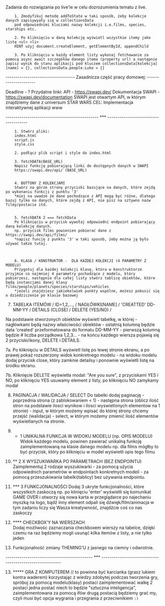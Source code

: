 Zadania do rozwiązania po live'ie w celu dozrozumienia tematu z live.

        1. Zmodyfikuj metodę addToState w taki sposób, żeby kolekcje danych zapisywyały się w collectionsData
        pod odpowiednimi kluczami nazwy kolekcji i.e.films, species, starships etc.

        2. Po kliknięciu w daną kolekcję wyświetl wszystkie itemy jako listę <ul> <li>
        HINT użyj document.createElement, getElementById, appendChild

        3. Po kliknięciu w każdy element listy wykonaj fetchowanie za pomocą async await szczegółów danego itema (property url) a następnie zapisz wynik do stanu aplikacji pod kluczem collectionsData[kolekcja][name] = {}, collectionsData.people.Luke = {}

----------------------------------- Zasadnicza część pracy domowej: ---------------------

Deadline - ?
Przydatne linki:
API - https://swapi.dev/
Dokumentacja SWAPI - https://swapi.dev/documentation
SWAPI jest otwartym API, w którym znajdziemy dane z universum STAR WARS
CEL: Implementacja interaktywnej aplikacji www

----------------------------------------------- *** -------------------------------------
      
        1. Stwórz pliki:
        index.html
        script.js
        style.css

        2. podłącz plik script i style do index.html

        3. fetchDATA(BASE_URL) 
        Napisz funkcję pobierającą linki do dostępnych danych w SWAPI
        https://swapi.dev/api/ (BASE_URL)


        4. BUTTONY Z KOLEKCJAMI
        Stwórz na górze strony przyciski bazujące na danych, które zejdą po wykonaniu funkcji z punktu '3'
        *miej na uwadze że dane pochodzące z API mogą być różne, dlatego bazuj tylko na danych, które zejdą z API, nie pisz na sztywno nazw filmy/postacie itd.


        5. fetchDATA 2 === fetchData
        Po kliknięciu w przycisk wywołaj odpowiedni endpoint pobierający daną kolekcję danych.
        np. przycisk films powienien pobierać dane z https://swapi.dev/api/films/
        *napisz funcję z punktu '3' w taki sposób, żeby można ją było używać także tutaj.



        6. KLASA / KONSTRUKTOR -  DLA KAŻDEJ KOLEKCJI (4 PARAMETRY Z MODELU) 
        Przygotuj dla każdej kolekcji klasę, która w konstruktorze przyjmie co najmniej 4 parametry pochodzące z modelu, który pobierzesz, następnie dla całej listy stwórz tablicę obiektów, które będą instancjami danej klasy films/people/planets/species/starships/vehicles
        *jeżeli znajdziesz jakiekolwiek punkty wspólne, możesz pokusić się o dziedziczenie po klasie bazowej


7. TABELKA ITEMÓW
/ ID=1,2,..., / NAGŁÓWKI[NAME] / 'CREATTED' DD-MM-YY / DETAILS (CLOSE) / DELETE (YES/NO) / 
  
Na podstawie stworzonych obiektów wyświetl tabelkę, w której - nagłówkami będą nazwy właściwości obiektów - ostatnią kolumną będzie data 'created' przeformatowana do formatu DD-MM-YY - pierwszą kolumną będzie # liczba porządkowa 1,2,3... - na końcu każdego wiersza pojawią się 2 przyciski/ikony, DELETE i DETAILS. 

7a. Po kliknięciu w DETAILS wyświetl listę po lewej stronie ekranu, a po prawej pokaż rozszerzony widok konkretnego modelu - na widoku modelu dodaj przycisk close, który zamknie detailsy i ponownie wyświetli listę na środku ekranu. 

7b. Kliknięcie DELETE wyświetla modal: "Are you sure", z przyciskami YES i NO, po kliknięciu YES usuwamy element z listy, po kliknięciu NO zamykamy modal


8. PAGINACJA / WALIDACJA / SELECT 
Do tabelki dodaj paginację - poprzednia strona (z zablokowaniem < 1) - następna strona (oblicz ilość stron na podstawie ilosci wynikow i ilosci wyswietlonych elementow na 1 stronie) - input, w którym możemy wpisać do której strony chcemy przejść (walidacja) - select, w którym możemy zmienić ilość elementów wyświetlanych na stronie.


9. * 1 UNIKALNA FUNKCJA W WIDOKU MODELU (np. OPIS MODELU)
Widok każdego modelu, powinen zawierać unikalną funkcję zaimplementowaną na klasie danego modelu
np. dla films mógłby to być przycisk, który po kliknięciu w model wyświetli opis tego filmu


10. **  2 X WYSZUKIWARKA PO PARAMETRACH (BEZ ENDPOINTU)
Zaimplementuj 2 rodzaje wyszukiwarki - za pomocą użycia odpowiednich parametrów w endpointach konkretnych modeli - za pomocą przeszukiwania tabelki(tablicy) bez używania endpointu.


11. *** 3 FUNKCJONALNOŚCI 
Dodaj 3 ukryte funkcjonalności, które wszystkich zaskoczą
np. po klinięciu 'enter' wyświetli się komunikat GAME OVER i otworzy się nowa karta w przeglądarce
po najechaniu myszką na logo, bądź inny element odpali się dźwięk/film/animacja
w tym zadaniu liczy się Wasza kreatywność, znajdźcie coś co nas zaskoczy 


12. **** CHECKBOX'Y NA WIERSZACH  
Dodaj możliwośc zaznaczania checkboxem wierszy na tabelce, dzięki czemu na raz będziemy mogli usunąć kilka itemów z listy, a nie tylko jeden


14. Funkcjonalność zmiany THEMING'U z jasnego na ciemny i odwrotnie.

-------------------------------------------- *** ---------------------------------------------------------

13. ***** GRA Z KOMPUTEREM // to powinna być karcianka (grasz lukiem kontra waderem)
korzystając z wiedzy zdobytej podczas tworzenia gry, spróbuj za pomocą modelu(klasy) postaci zaimplementować walkę 2 postaci jedna postać niech to będzie "sztuczna inteligencja", zaimplementowana za pomocą ifów drugą postacią będziemy grać my, czyli musi być opcja wygrania i przegrania z przeciwnikiem `:)`